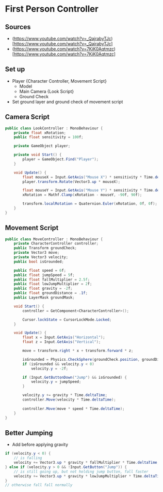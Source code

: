 # First Person Controller
## Sources
- (https://www.youtube.com/watch?v=_QajrabyTJc)[https://www.youtube.com/watch?v=_QajrabyTJc]
- (https://www.youtube.com/watch?v=7KiK0Aqtmzc)[https://www.youtube.com/watch?v=7KiK0Aqtmzc]

## Set up
- Player {Character Controller, Movement Script}
    - Model
    - Main Camera {Look Script}
    - Ground Check
- Set ground layer and ground check of movement script

## Camera Script
```c#
public class LookController : MonoBehaviour {
    private float xRotation;
    public float sensitivity = 100f;

    private GameObject player;

    private void Start() {
        player = GameObject.Find("Player");
    }

    void Update() {
        float mouseX = Input.GetAxis("Mouse X") * sensitivity * Time.deltaTime;
        player.transform.Rotate(Vector3.up * mouseX);

        float mouseY = Input.GetAxis("Mouse Y") * sensitivity * Time.deltaTime;
        xRotation = Mathf.Clamp(xRotation - mouseY, -90f, 90f);

        transform.localRotation = Quaternion.Euler(xRotation, 0f, 0f);
    }
}
```

## Movement Script
```c#
public class MoveController : MonoBehaviour {
    private CharacterController controller;
    public Transform groundCheck;
    private Vector3 move;
    private Vector3 velocity;
    public bool isGrounded;

    public float speed = 6f;
    public float jumpSpeed = 5f;
    public float fallMultiplier = 2.5f;
    public float lowJumpMultiplier = 2f;
    public float gravity = -2f;
    public float groundDistance = .1f;
    public LayerMask groundMask;

    void Start() {
        controller = GetComponent<CharacterController>();

        Cursor.lockState = CursorLockMode.Locked;
    }

    void Update() {
        float x = Input.GetAxis("Horizontal");
        float z = Input.GetAxis("Vertical");

        move = transform.right * x + transform.forward * z;

        isGrounded = Physics.CheckSphere(groundCheck.position, groundDistance, groundMask);
        if (isGrounded && velocity.y < 0)
            velocity.y = -2f;

        if (Input.GetButtonDown("Jump") && isGrounded) {
            velocity.y = jumpSpeed;
        }

        velocity.y += gravity * Time.deltaTime;
        controller.Move(velocity * Time.deltaTime);
        
        controller.Move(move * speed * Time.deltaTime);
    }
}
```

## Better Jumping
- Add before applying gravity
```c#
if (velocity.y < 0) {
    // is falling
    velocity += Vector3.up * gravity * fallMultiplier * Time.deltaTime;
} else if (velocity.y > 0 && !Input.GetButton("Jump")) {
    // is still going up, but not holding jump button, fall faster
    velocity += Vector3.up * gravity * lowJumpMultiplier * Time.deltaTime;
}
// otherwise fall fall normally
```